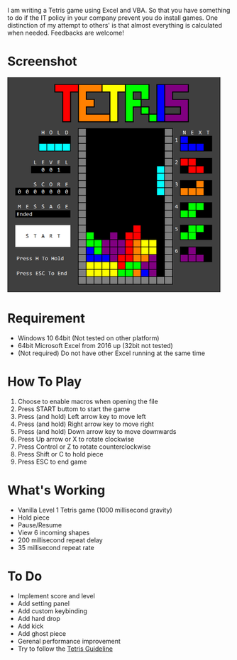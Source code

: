 I am writing a Tetris game using Excel and VBA.
So that you have something to do if the IT policy in your company prevent you do install games.
One distinction of my attempt to others' is that almost everything is calculated when needed.
Feedbacks are welcome!

# Screenshot
![Screenshot](https://raw.githubusercontent.com/yipinghuang1991/VBA-Tetris/main/src/screenshot.png)

# Requirement
* Windows 10 64bit (Not tested on other platform)
* 64bit Microsoft Excel from 2016 up (32bit not tested)
* (Not required) Do not have other Excel running at the same time

# How To Play
1. Choose to enable macros when opening the file
2. Press START buttom to start the game
3. Press (and hold) Left arrow key to move left
4. Press (and hold) Right arrow key to move right
5. Press (and hold) Down arrow key to move downwards
6. Press Up arrow or X to rotate clockwise
7. Press Control or Z to rotate counterclockwise
7. Press Shift or C to hold piece
8. Press ESC to end game

# What's Working
* Vanilla Level 1 Tetris game (1000 millisecond gravity)
* Hold piece
* Pause/Resume
* View 6 incoming shapes
* 200 millisecond repeat delay
* 35 millisecond repeat rate

# To Do
* Implement score and level
* Add setting panel
* Add custom keybinding
* Add hard drop
* Add kick
* Add ghost piece
* Gerenal performance improvement
* Try to follow the [Tetris Guideline](https://tetris.fandom.com/wiki/Tetris_Guideline)
